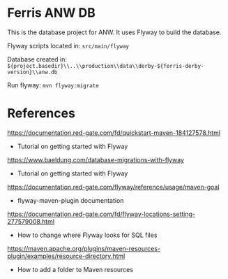 # Ferris ANW DB

This is the database project for ANW. It uses Flyway to build the database.

Flyway scripts located in: `src/main/flyway`

Database created in: `${project.basedir}\\..\\production\\data\\derby-${ferris-derby-version}\\anw.db`

Run flyway: `mvn flyway:migrate`

# References

<https://documentation.red-gate.com/fd/quickstart-maven-184127578.html>

* Tutorial on getting started with Flyway

<https://www.baeldung.com/database-migrations-with-flyway>

* Tutorial on getting started with Flyway

<https://documentation.red-gate.com/flyway/reference/usage/maven-goal>

* flyway-maven-plugin documentation

<https://documentation.red-gate.com/fd/flyway-locations-setting-277579008.html>

* How to change where Flyway looks for SQL files

<https://maven.apache.org/plugins/maven-resources-plugin/examples/resource-directory.html>

* How to add a folder to Maven resources
